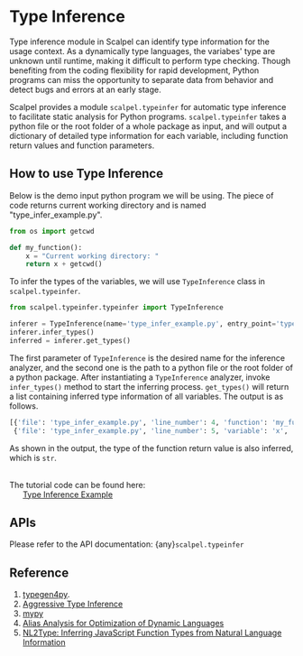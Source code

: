 # Type Inference

Type inference module in Scalpel can identify type information for the usage context. As a dynamically type languages, the variabes' type are unknown until runtime, making it difficult to perform type checking. Though benefiting from the coding flexibility for rapid development, Python programs can miss the opportunity to separate data from behavior and detect bugs and errors at an early stage. 

Scalpel provides a module `scalpel.typeinfer` for automatic type inference to facilitate static analysis for Python programs.
`scalpel.typeinfer` takes a python file or the root folder of a whole package as input, and will output a dictionary of detailed type information for each variable, including function return values and function parameters.

## How to use Type Inference
Below is the demo input python program we will be using. The piece of code returns current working directory and is named "type_infer_example.py".
```python
from os import getcwd

def my_function():
    x = "Current working directory: "
    return x + getcwd()
```
To infer the types of the variables, we will use `TypeInference` class in `scalpel.typeinfer`.
```python
from scalpel.typeinfer.typeinfer import TypeInference

inferer = TypeInference(name='type_infer_example.py', entry_point='type_infer_example.py')
inferer.infer_types()
inferred = inferer.get_types()
```
The first parameter of `TypeInference` is the desired name for the inference analyzer, and the second one is the path to a python file or the root folder of a python package. After instantiating a `TypeInference` analyzer, invoke `infer_types()` method to start the inferring process. `get_types()` will return a list containing inferred type information of all variables.
The output is as follows. 
```python
[{'file': 'type_infer_example.py', 'line_number': 4, 'function': 'my_function', 'type': {'str'}},
 {'file': 'type_infer_example.py', 'line_number': 5, 'variable': 'x', 'function': 'my_function', 'type': 'str'}]
```
As shown in the output, the type of the function return value is also inferred, which is `str`.

\
The tutorial code can be found here:\
&nbsp;&nbsp;&nbsp;&nbsp;&nbsp;&nbsp;[Type Inference Example](../examples/type_infer_tutorial.py)

## APIs

Please refer to the API documentation: {any}`scalpel.typeinfer`


## Reference
1. [typegen4py](https://github.com/typegen4py/typegen4py).
2. [Aggressive Type Inference](https://legacy.python.org/workshops/2000-01/proceedings/papers/aycock/aycock.html#:~:text=3%20Aggressive%20Type%20Inference,string%20if%20S3%20is%20executed.)
3. [mypy](https://mypy.readthedocs.io/en/stable/type_inference_and_annotations.html)
4. [Alias Analysis for Optimization of Dynamic Languages](https://www3.cs.stonybrook.edu/~tuncay/papers/GLSRT-DLS-10.pdf)
5. [NL2Type: Inferring JavaScript Function Types from Natural
Language Information](https://www.software-lab.org/publications/icse2019_NL2Type.pdf)
